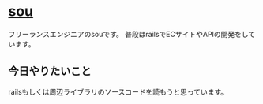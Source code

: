 # [sou](https://twitter.com/soudai_s)

フリーランスエンジニアのsouです。
普段はrailsでECサイトやAPIの開発をしています。

## 今日やりたいこと

railsもしくは周辺ライブラリのソースコードを読もうと思っています。

